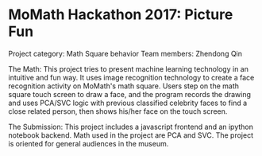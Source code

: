 # MoMath Hackathon 2017: Picture Fun

Project category: Math Square behavior
Team members: Zhendong Qin

The Math:
This project tries to present machine learning technology in an intuitive and fun way. It uses image recognition technology to create a face recognition activity on MoMath's math square. Users step on the math square touch screen to draw a face, and the program records the drawing and uses PCA/SVC logic with previous classified celebrity faces to find a close related person, then shows his/her face on the touch screen.

The Submission:
This project includes a javascript frontend and an ipython notebook backend. Math used in the project are PCA and SVC. The project is oriented for general audiences in the museum.


